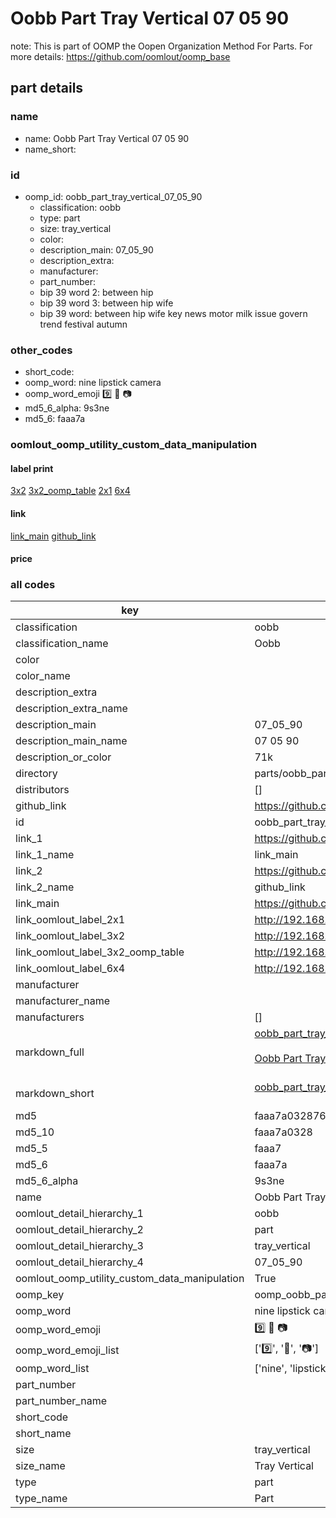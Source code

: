 # Oobb Part Tray Vertical 07 05 90  

note: This is part of OOMP the Oopen Organization Method For Parts. For more details: https://github.com/oomlout/oomp_base

##  part details





### name
* name: Oobb Part Tray Vertical 07 05 90
* name_short: 
### id
* oomp_id: oobb_part_tray_vertical_07_05_90
  * classification: oobb
  * type: part
  * size: tray_vertical
  * color: 
  * description_main: 07_05_90
  * description_extra: 
  * manufacturer: 
  * part_number: 
  * bip 39 word 2: between hip
  * bip 39 word 3: between hip wife
  * bip 39 word: between hip wife key news motor milk issue govern trend festival autumn

### other_codes
* short_code: 
* oomp_word: nine lipstick camera
* oomp_word_emoji :nine: :lipstick: :camera:
* md5_6_alpha: 9s3ne
* md5_6: faaa7a






### oomlout_oomp_utility_custom_data_manipulation
#### label print
[3x2](http://192.168.1.245:1112/?label=oomp%209s3ne)
[3x2_oomp_table](http://192.168.1.107:1112/?label=oomp%209s3ne)
[2x1](http://192.168.1.242:1112/?label=oomp%209s3ne)
[6x4](http://192.168.1.55:1112/?label=oomp%209s3ne)    

#### link

[link_main](https://github.com/oomlout/oomlout_oomp_current_version_messy/tree/main/parts/oobb_part_tray_vertical_07_05_90) [github_link](https://github.com/oomlout/oomlout_oomp_part_src/tree/main/parts/oobb_part_tray_vertical_07_05_90)                             

#### price







### all codes 
| key | value |  
| --- | --- |  
| classification | oobb |  
| classification_name | Oobb |  
| color |  |  
| color_name |  |  
| description_extra |  |  
| description_extra_name |  |  
| description_main | 07_05_90 |  
| description_main_name | 07 05 90 |  
| description_or_color | 71k |  
| directory | parts/oobb_part_tray_vertical_07_05_90 |  
| distributors | [] |  
| github_link | https://github.com/oomlout/oomlout_oomp_part_src/tree/main/parts/oobb_part_tray_vertical_07_05_90 |  
| id | oobb_part_tray_vertical_07_05_90 |  
| link_1 | https://github.com/oomlout/oomlout_oomp_current_version_messy/tree/main/parts/oobb_part_tray_vertical_07_05_90 |  
| link_1_name | link_main |  
| link_2 | https://github.com/oomlout/oomlout_oomp_part_src/tree/main/parts/oobb_part_tray_vertical_07_05_90 |  
| link_2_name | github_link |  
| link_main | https://github.com/oomlout/oomlout_oomp_current_version_messy/tree/main/parts/oobb_part_tray_vertical_07_05_90 |  
| link_oomlout_label_2x1 | http://192.168.1.242:1112/?label=oomp%209s3ne |  
| link_oomlout_label_3x2 | http://192.168.1.245:1112/?label=oomp%209s3ne |  
| link_oomlout_label_3x2_oomp_table | http://192.168.1.107:1112/?label=oomp%209s3ne |  
| link_oomlout_label_6x4 | http://192.168.1.55:1112/?label=oomp%209s3ne |  
| manufacturer |  |  
| manufacturer_name |  |  
| manufacturers | [] |  
| markdown_full | [oobb_part_tray_vertical_07_05_90](https://github.com/oomlout/oomlout_oomp_current_version_messy/tree/main/parts/oobb_part_tray_vertical_07_05_90)<br>[](https://github.com/oomlout/oomlout_oomp_current_version_messy/tree/main/parts/oobb_part_tray_vertical_07_05_90)<br>[Oobb Part Tray Vertical 07 05 90](https://github.com/oomlout/oomlout_oomp_current_version_messy/tree/main/parts/oobb_part_tray_vertical_07_05_90)<br><br> |  
| markdown_short | [oobb_part_tray_vertical_07_05_90](https://github.com/oomlout/oomlout_oomp_current_version_messy/tree/main/parts/oobb_part_tray_vertical_07_05_90)<br><br> |  
| md5 | faaa7a032876b19241ca97a1f5daf8ad |  
| md5_10 | faaa7a0328 |  
| md5_5 | faaa7 |  
| md5_6 | faaa7a |  
| md5_6_alpha | 9s3ne |  
| name | Oobb Part Tray Vertical 07 05 90 |  
| oomlout_detail_hierarchy_1 | oobb |  
| oomlout_detail_hierarchy_2 | part |  
| oomlout_detail_hierarchy_3 | tray_vertical |  
| oomlout_detail_hierarchy_4 | 07_05_90 |  
| oomlout_oomp_utility_custom_data_manipulation | True |  
| oomp_key | oomp_oobb_part_tray_vertical_07_05_90 |  
| oomp_word | nine lipstick camera |  
| oomp_word_emoji | :nine: :lipstick: :camera: |  
| oomp_word_emoji_list | [':nine:', ':lipstick:', ':camera:'] |  
| oomp_word_list | ['nine', 'lipstick', 'camera'] |  
| part_number |  |  
| part_number_name |  |  
| short_code |  |  
| short_name |  |  
| size | tray_vertical |  
| size_name | Tray Vertical |  
| type | part |  
| type_name | Part |  
